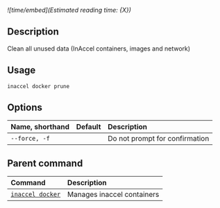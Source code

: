 *![time/embed](Estimated reading time: {X})*

## Description

Clean all unused data (InAccel containers, images and network)

## Usage

```text
inaccel docker prune
```

## Options

| Name, shorthand | Default | Description                    |
| :-------------- | :-----: | :----------------------------- |
| ` --force, -f ` |         | Do not prompt for confirmation |

## Parent command

| Command                          | Description                |
| :------------------------------- | :------------------------- |
| [` inaccel docker `](command.md) | Manages inaccel containers |
